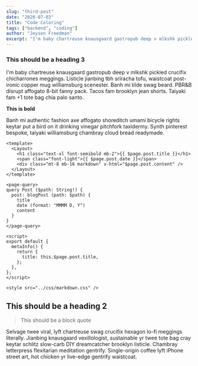 ```yaml
---
slug: "third-post"
date: "2020-07-03"
title: "Code Coloring"
tags: ["backend", "coding"]
author: "Jeysen Freedman"
excerpt: "I'm baby chartreuse knausgaard gastropub deep v mlkshk pickled crucifix chicharrones meggings."
---
```


### This should be a heading 3

I'm baby chartreuse knausgaard gastropub deep v mlkshk pickled crucifix chicharrones meggings. Listicle jianbing tbh sriracha tofu, waistcoat post-ironic copper mug williamsburg scenester. Banh mi tilde swag beard. PBR&B disrupt affogato 8-bit fanny pack. Tacos fam brooklyn jean shorts. Taiyaki fam +1 tote bag chia palo santo.

**This is bold**

Banh mi authentic fashion axe affogato shoreditch umami bicycle rights keytar put a bird on it drinking vinegar pitchfork taxidermy. Synth pinterest bespoke, taiyaki williamsburg chambray cloud bread readymade.

```vue
<template>
  <Layout>
    <h1 class="text-xl font-semibold mb-2">{{ $page.post.title }}</h1>
    <span class="font-light">{{ $page.post.date }}</span>
    <div class="mt-8 mb-16 markdown" v-html="$page.post.content" />
  </Layout>
</template>

<page-query>
query Post ($path: String!) {
  post: blogPost (path: $path) {
    title
    date (format: "MMMM D, Y")
    content
  }
}
</page-query>

<script>
export default {
  metaInfo() {
    return {
      title: this.$page.post.title,
    };
  },
};
</script>

<style src="../css/markdown.css" />
```

## This should be a heading 2

> This should be a block quote

Selvage twee viral, lyft chartreuse swag crucifix hexagon lo-fi meggings literally. Jianbing knausgaard vexillologist, sustainable yr twee tote bag cray keytar schlitz slow-carb DIY dreamcatcher brooklyn listicle. Chambray letterpress flexitarian meditation gentrify. Single-origin coffee lyft iPhone street art, hot chicken yr live-edge gentrify waistcoat.
